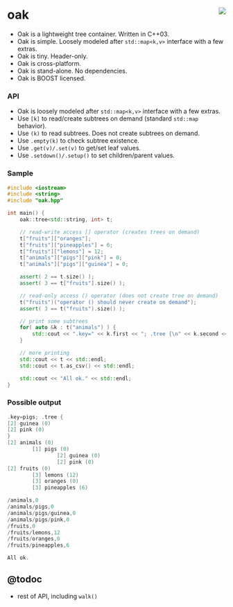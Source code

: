 oak  <a href="https://travis-ci.org/r-lyeh/oak"><img src="https://api.travis-ci.org/r-lyeh/oak.svg?branch=master" align="right" /></a>
===

- Oak is a lightweight tree container. Written in C++03.
- Oak is simple. Loosely modeled after `std::map<k,v>` interface with a few extras.
- Oak is tiny. Header-only.
- Oak is cross-platform.
- Oak is stand-alone. No dependencies.
- Oak is BOOST licensed.

### API
- Oak is loosely modeled after `std::map<k,v>` interface with a few extras.
- Use `[k]` to read/create subtrees on demand (standard `std::map` behavior).
- Use `(k)` to read subtrees. Does not create subtrees on demand.
- Use `.empty(k)` to check subtree existence.
- Use `.get(v)/.set(v)` to get/set leaf values.
- Use `.setdown()/.setup()` to set children/parent values.

### Sample
```c++
#include <iostream>
#include <string>
#include "oak.hpp"

int main() {
    oak::tree<std::string, int> t;

    // read-write access [] operator (creates trees on demand)
    t["fruits"]["oranges"];
    t["fruits"]["pineapples"] = 6;
    t["fruits"]["lemons"] = 12;
    t["animals"]["pigs"]["pink"] = 0;
    t["animals"]["pigs"]["guinea"] = 0;

    assert( 2 == t.size() );
    assert( 3 == t["fruits"].size() );

    // read-only access () operator (does not create tree on demand)
    t("fruits")("operator () should never create on demand");
    assert( 3 == t("fruits").size() );

    // print some subtrees
    for( auto &k : t("animals") ) {
        std::cout << ".key=" << k.first << "; .tree {\n" << k.second << "}" << std::endl;
    }

    // more printing
    std::cout << t << std::endl;
    std::cout << t.as_csv() << std::endl;

    std::cout << "All ok." << std::endl;
}
```

### Possible output
```c++
.key=pigs; .tree {
[2] guinea (0)
[2] pink (0)
}
[2] animals (0)
        [1] pigs (0)
                [2] guinea (0)
                [2] pink (0)
[2] fruits (0)
        [3] lemons (12)
        [3] oranges (0)
        [3] pineapples (6)

/animals,0
/animals/pigs,0
/animals/pigs/guinea,0
/animals/pigs/pink,0
/fruits,0
/fruits/lemons,12
/fruits/oranges,0
/fruits/pineapples,6

All ok.
```

## @todoc
- rest of API, including `walk()`
